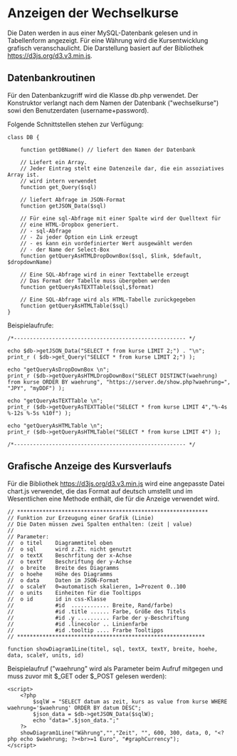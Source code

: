 # Anzeigen der Wechselkurse


Die Daten werden in aus einer MySQL-Datenbank gelesen und in Tabellenform angezeigt. Für eine Währung wird die Kursentwicklung grafisch veranschaulicht. Die Darstellung basiert auf der Bibliothek https://d3js.org/d3.v3.min.js. 


## Datenbankroutinen

Für den Datenbankzugriff wird die Klasse db.php verwendet. Der Konstruktor
verlangt nach dem Namen der Datenbank ("wechselkurse") sowi den Benutzerdaten
(username+password).

Folgende Schnittstellen stehen zur Verfügung:

```
class DB {
    
    function getDBName() // liefert den Namen der Datenbank
    
    // Liefert ein Array.
    // Jeder Eintrag stelt eine Datenzeile dar, die ein assoziatives Array ist.
    // wird intern verwendet
    function get_Query($sql) 
    
    // liefert Abfrage im JSON-Format 
    function getJSON_Data($sql) 
    
    // Für eine sql-Abfrage mit einer Spalte wird der Quelltext für 
    // eine HTML-Dropbox generiert.
    // - sql-Abfrage
    // - Zu jeder Option ein Link erzeugt
    // - es kann ein vordefinierter Wert ausgewählt werden
    // - der Name der Select-Box 
    function getQueryAsHTMLDropDownBox($sql, $link, $default, $dropdownName) 
    
    // Eine SQL-Abfrage wird in einer Texttabelle erzeugt
    // Das Format der Tabelle muss übergeben werden
    function getQueryAsTEXTTable($sql,$format) 

    // Eine SQL-Abfrage wird als HTML-Tabelle zurückgegeben
    function getQueryAsHTMLTable($sql)         
}
```

Beispielaufrufe:

```
/*------------------------------------------------------ */

echo $db->getJSON_Data("SELECT * from kurse LIMIT 2;") . "\n";
print_r ( $db->get_Query("SELECT * from kurse LIMIT 2;") );

echo "getQueryAsDropDownBox \n";
print_r ($db->getQueryAsHTMLDropDownBox("SELECT DISTINCT(waehrung) from kurse ORDER BY waehrung", "https://server.de/show.php?waehrung=", "JPY", "myDDF") );

echo "getQueryAsTEXTTable \n";
print_r ($db->getQueryAsTEXTTable("SELECT * from kurse LIMIT 4","%-4s %-12s %-5s %10f") );

echo "getQueryAsHTMLTable \n";
print_r ($db->getQueryAsHTMLTable("SELECT * from kurse LIMIT 4") );

/*------------------------------------------------------ */
```

## Grafische Anzeige des Kursverlaufs

Für die Bibliothek https://d3js.org/d3.v3.min.js wird eine angepasste Datei
chart.js verwendet, die das Format auf deutsch umstellt und im Wesentlichen
eine Methode enthält, die für die Anzeige verwendet wird.

```
// ************************************************************
// Funktion zur Erzeugung einer Grafik (Linie)
// Die Daten müssen zwei Spalten enthalten: (zeit | value)
//
// Parameter:
//  o titel    Diagrammtitel oben
//  o sql      wird z.Zt. nicht genutzt
//  o textX    Beschrfitung der x-Achse
//  o textY    Beschriftung der y-Achse
//  o breite   Breite des Diagramms
//  o hoehe    Höhe des Diagramms
//  o data     Daten im JSON-Format
//  o scaleY   0=automatisch skalieren, 1=Prozent 0..100
//  o units    Einheiten für die Tooltipps
//  o id       id in css-Klasse
//             #id  ............ Breite, Rand/farbe)
//             #id .title ...... Farbe, Größe des Titels
//             #id .y .......... Farbe der y-Beschriftung
//             #id .linecolor .. Linienfarbe
//             #id .tooltip .... Frarbe Tooltipps
// ***********************************************************

function showDiagram1Line(titel, sql, textX, textY, breite, hoehe, data, scaleY, units, id) 
```

Beispielaufruf ("waehrung" wird als Parameter beim Aufruf mitgegen und muss
        zuvor mit $_GET oder $_POST gelesen werden):
```
<script>
    <?php 
        $sqlW = "SELECT datum as zeit, kurs as value from kurse WHERE waehrung='$waehrung' ORDER BY datum DESC";
        $json_data = $db->getJSON_Data($sqlW);
        echo "data=".$json_data.";" 
    ?>
    showDiagram1Line("Währung","","Zeit", "", 600, 300, data, 0, "<?php echo $waehrung; ?><br>=1 Euro", "#graphCurrency");
</script>
```



